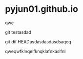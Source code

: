 # pyjun01.github.io
qwe

git testasdad

git dif HEADasdasdasdasdsaqeq

qweqwfklnqelfknqklafnkaslfnl
